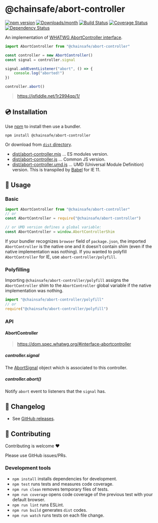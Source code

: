 # @chainsafe/abort-controller

[![npm version](https://img.shields.io/npm/v/@chainsafe/abort-controller.svg)](https://www.npmjs.com/package/@chainsafe/abort-controller)
[![Downloads/month](https://img.shields.io/npm/dm/@chainsafe/abort-controller.svg)](http://www.npmtrends.com/@chainsafe/abort-controller)
[![Build Status](https://travis-ci.org/mysticatea/abort-controller.svg?branch=master)](https://travis-ci.org/mysticatea/abort-controller)
[![Coverage Status](https://codecov.io/gh/chainsafe/abort-controller/branch/master/graph/badge.svg)](https://codecov.io/gh/chainsafe/abort-controller)
[![Dependency Status](https://david-dm.org/chainsafe/abort-controller.svg)](https://david-dm.org/chainsafe/abort-controller)

An implementation of [WHATWG AbortController interface](https://dom.spec.whatwg.org/#interface-abortcontroller).

```js
import AbortController from "@chainsafe/abort-controller"

const controller = new AbortController()
const signal = controller.signal

signal.addEventListener("abort", () => {
    console.log("aborted!")
})

controller.abort()
```

> https://jsfiddle.net/1r2994qp/1/

## 💿 Installation

Use [npm](https://www.npmjs.com/) to install then use a bundler.

```
npm install @chainsafe/abort-controller
```

Or download from [`dist` directory](./dist).

- [dist/abort-controller.mjs](dist/abort-controller.mjs) ... ES modules version.
- [dist/abort-controller.js](dist/abort-controller.js) ... Common JS version.
- [dist/abort-controller.umd.js](dist/abort-controller.umd.js) ... UMD (Universal Module Definition) version. This is transpiled by [Babel](https://babeljs.io/) for IE 11.

## 📖 Usage

### Basic

```js
import AbortController from "@chainsafe/abort-controller"
// or
const AbortController = require("@chainsafe/abort-controller")

// or UMD version defines a global variable:
const AbortController = window.AbortControllerShim
```

If your bundler recognizes `browser` field of `package.json`, the imported `AbortController` is the native one and it doesn't contain shim (even if the native implementation was nothing).
If you wanted to polyfill `AbortController` for IE, use `abort-controller/polyfill`.

### Polyfilling

Importing `@chainsafe/abort-controller/polyfill` assigns the `AbortController` shim to the `AbortController` global variable if the native implementation was nothing.

```js
import "@chainsafe/abort-controller/polyfill"
// or
require("@chainsafe/abort-controller/polyfill")
```

### API

#### AbortController

> https://dom.spec.whatwg.org/#interface-abortcontroller

##### controller.signal

The [AbortSignal](https://dom.spec.whatwg.org/#interface-AbortSignal) object which is associated to this controller.

##### controller.abort()

Notify `abort` event to listeners that the `signal` has.

## 📰 Changelog

- See [GitHub releases](https://github.com/chainsafe/abort-controller/releases).

## 🍻 Contributing

Contributing is welcome ❤️

Please use GitHub issues/PRs.

### Development tools

- `npm install` installs dependencies for development.
- `npm test` runs tests and measures code coverage.
- `npm run clean` removes temporary files of tests.
- `npm run coverage` opens code coverage of the previous test with your default browser.
- `npm run lint` runs ESLint.
- `npm run build` generates `dist` codes.
- `npm run watch` runs tests on each file change.
